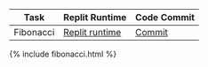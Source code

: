 

| Task | Replit Runtime | Code Commit | 
| --- | --- | --- |
| Fibonacci | [Replit runtime](https://replit.com/@shrutiapcsp/Fibbonaci#main.py)| [Commit]() |

{% include fibonacci.html %}
